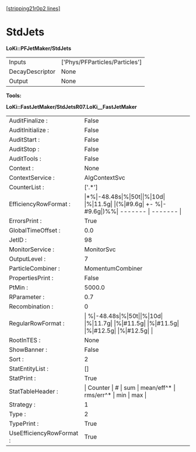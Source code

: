 [[stripping21r0p2 lines]](./stripping21r0p2-index)

# StdJets

**LoKi::PFJetMaker/StdJets**

|                 |                                  |
|-----------------|----------------------------------|
| Inputs          | ['Phys/PFParticles/Particles'] |
| DecayDescriptor | None                             |
| Output          | None                             |

****Tools:****

**LoKi::FastJetMaker/StdJetsR07.LoKi\_\_FastJetMaker**

|                          |                                                                                                           |
|--------------------------|-----------------------------------------------------------------------------------------------------------|
| AuditFinalize :          | False                                                                                                     |
| AuditInitialize :        | False                                                                                                     |
| AuditStart :             | False                                                                                                     |
| AuditStop :              | False                                                                                                     |
| AuditTools :             | False                                                                                                     |
| Context :                | None                                                                                                      |
| ContextService :         | AlgContextSvc                                                                                             |
| CounterList :            | ['.\*']                                                                                                 |
| EfficiencyRowFormat :    | \|\*%\|-48.48s\|%\|50t\|\|%\|10d\| \|%\|11.5g\| \|(%\|#9.6g\| +- %\|-#9.6g\|)%%\| ------- \| ------- \|   |
| ErrorsPrint :            | True                                                                                                      |
| GlobalTimeOffset :       | 0.0                                                                                                       |
| JetID :                  | 98                                                                                                        |
| MonitorService :         | MonitorSvc                                                                                                |
| OutputLevel :            | 7                                                                                                         |
| ParticleCombiner :       | MomentumCombiner                                                                                          |
| PropertiesPrint :        | False                                                                                                     |
| PtMin :                  | 5000.0                                                                                                    |
| RParameter :             | 0.7                                                                                                       |
| Recombination :          | 0                                                                                                         |
| RegularRowFormat :       | \| %\|-48.48s\|%\|50t\|\|%\|10d\| \|%\|11.7g\| \|%\|#11.5g\| \|%\|#11.5g\| \|%\|#12.5g\| \|%\|#12.5g\| \| |
| RootInTES :              | None                                                                                                      |
| ShowBanner :             | False                                                                                                     |
| Sort :                   | 2                                                                                                         |
| StatEntityList :         | []                                                                                                      |
| StatPrint :              | True                                                                                                      |
| StatTableHeader :        | \| Counter \| \# \| sum \| mean/eff^\* \| rms/err^\* \| min \| max \|                                     |
| Strategy :               | 1                                                                                                         |
| Type :                   | 2                                                                                                         |
| TypePrint :              | True                                                                                                      |
| UseEfficiencyRowFormat : | True                                                                                                      |
